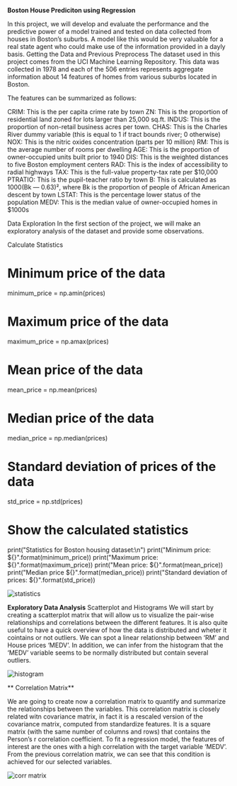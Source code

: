 **Boston House Prediciton using Regression**

In this project, we will develop and evaluate the performance and the predictive power of a model trained and tested on data collected from houses in Boston’s suburbs.
A model like this would be very valuable for a real state agent who could make use of the information provided in a dayly basis.
Getting the Data and Previous Preprocess
The dataset used in this project comes from the UCI Machine Learning Repository. This data was collected in 1978 and each of the 506 entries represents aggregate information about 14 features of homes from various suburbs located in Boston.

The features can be summarized as follows:

CRIM: This is the per capita crime rate by town
ZN: This is the proportion of residential land zoned for lots larger than 25,000 sq.ft.
INDUS: This is the proportion of non-retail business acres per town.
CHAS: This is the Charles River dummy variable (this is equal to 1 if tract bounds river; 0 otherwise)
NOX: This is the nitric oxides concentration (parts per 10 million)
RM: This is the average number of rooms per dwelling
AGE: This is the proportion of owner-occupied units built prior to 1940
DIS: This is the weighted distances to five Boston employment centers
RAD: This is the index of accessibility to radial highways
TAX: This is the full-value property-tax rate per $10,000
PTRATIO: This is the pupil-teacher ratio by town
B: This is calculated as 1000(Bk — 0.63)², where Bk is the proportion of people of African American descent by town
LSTAT: This is the percentage lower status of the population
MEDV: This is the median value of owner-occupied homes in $1000s

Data Exploration
In the first section of the project, we will make an exploratory analysis of the dataset and provide some observations.

Calculate Statistics

# Minimum price of the data
minimum_price = np.amin(prices)

# Maximum price of the data
maximum_price = np.amax(prices)

# Mean price of the data
mean_price = np.mean(prices)

# Median price of the data
median_price = np.median(prices)

# Standard deviation of prices of the data
std_price = np.std(prices)

# Show the calculated statistics
print("Statistics for Boston housing dataset:\n")
print("Minimum price: ${}".format(minimum_price)) 
print("Maximum price: ${}".format(maximum_price))
print("Mean price: ${}".format(mean_price))
print("Median price ${}".format(median_price))
print("Standard deviation of prices: ${}".format(std_price))

![statistics](https://user-images.githubusercontent.com/109465506/185759230-dae8a091-ff36-41b0-a151-e62fa32c85d9.png)

**Exploratory Data Analysis**
Scatterplot and Histograms
We will start by creating a scatterplot matrix that will allow us to visualize the pair-wise relationships and correlations between the different features.
It is also quite useful to have a quick overview of how the data is distributed and wheter it cointains or not outliers.
We can spot a linear relationship between ‘RM’ and House prices ‘MEDV’. In addition, we can infer from the histogram that the ‘MEDV’ variable seems to be normally distributed but contain several outliers.

![histogram](https://user-images.githubusercontent.com/109465506/185759311-49b8b06f-3762-47d6-9876-b0074b93eb4e.png)
 
** Correlation Matrix**

We are going to create now a correlation matrix to quantify and summarize the relationships between the variables.
This correlation matrix is closely related witn covariance matrix, in fact it is a rescaled version of the covariance matrix, computed from standardize features.
It is a square matrix (with the same number of columns and rows) that contains the Person’s r correlation coefficient.
To fit a regression model, the features of interest are the ones with a high correlation with the target variable ‘MEDV’. From the previous correlation matrix, we can see that this condition is achieved for our selected variables.

![corr matrix](https://user-images.githubusercontent.com/109465506/185759366-656175c5-d615-45dc-b484-1dda8a40a79e.png)




